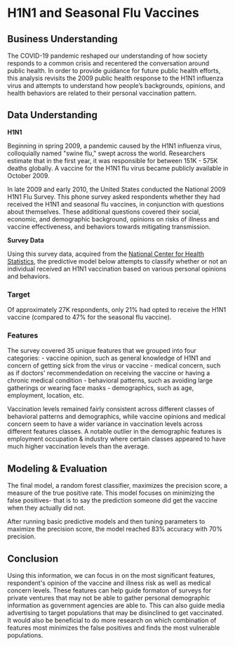 # H1N1 and Seasonal Flu Vaccines


## Business Understanding

The COVID-19 pandemic reshaped our understanding of how society responds to a common crisis and recentered the conversation around public health. In order to provide guidance for future public health efforts, this analysis revisits the 2009 public health response to the H1N1 influenza virus and attempts to understand how people’s backgrounds, opinions, and health behaviors are related to their personal vaccination pattern.


## Data Understanding

**H1N1**

Beginning in spring 2009, a pandemic caused by the H1N1 influenza virus, colloquially named "swine flu," swept across the world. Researchers estimate that in the first year, it was responsible for between 151K - 575K deaths globally. A vaccine for the H1N1 flu virus became publicly available in October 2009. 

In late 2009 and early 2010, the United States conducted the National 2009 H1N1 Flu Survey. This phone survey asked respondents whether they had received the H1N1 and seasonal flu vaccines, in conjunction with questions about themselves. These additional questions covered their social, economic, and demographic background, opinions on risks of illness and vaccine effectiveness, and behaviors towards mitigating transmission. 

**Survey Data**

Using this survey data, acquired from the [National Center for Health Statistics](https://www.cdc.gov/nchs/nis/data_files_h1n1.htm), the predictive model below attempts to classify whether or not an individual received an H1N1 vaccination based on various personal opinions and behaviors.

### Target
Of approximately 27K respondents, only 21% had opted to receive the H1N1 vaccine (compared to 47% for the seasonal flu vaccine). 

### Features

The survey covered 35 unique features that we grouped into four categories:
    - vaccine opinion, such as general knowledge of H1N1 and concern of getting sick from the virus or vaccine
    - medical concern, such as if doctors' recommendedation on receiving the vaccine or having a chronic medical condition
    - behavioral patterns, such as avoiding large gatherings or wearing face masks
    - demographics, such as age, employment, location, etc.

Vaccination levels remained fairly consistent across different classes of behavioral patterns and demographics, while vaccine opinions and medical concern seem to have a wider variance in vaccination levels across different features classes.
A notable outlier in the demographic features is employment occupation & industry where certain classes appeared to have much higher vaccination levels than the average.

## Modeling & Evaluation

The final model, a random forest classifier, maximizes the precision score, a measure of the true positive rate. This model focuses on minimizing the false positives- that is to say the prediction someone did get the vaccine when they actually did not.

After running  basic predictive models and then tuning parameters to maximize the precision score, the model reached 83% accuracy with 70% precision.

## Conclusion

Using this information, we can focus in on the most significant features, respondent's opinion of the vaccine and illness risk as well as medical concern levels. These features can help guide formaton of surveys for private ventures that may not be able to gather personal demographic information as government agencies are able to. This can also guide media advertising to target populations that may be disinclined to get vaccinated. It would also be beneficial to do more research on which combination of features most minimizes the false positives and finds the most vulnerable populations.
